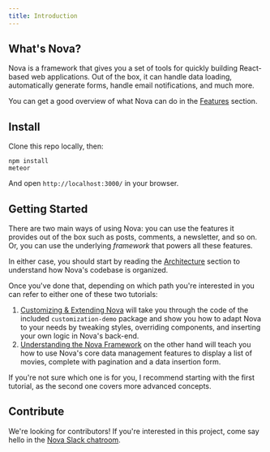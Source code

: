 ```yaml
---
title: Introduction
---
```


## What's Nova?

Nova is a framework that gives you a set of tools for quickly building React-based web applications. Out of the box, it can handle data loading, automatically generate forms, handle email notifications, and much more. 

You can get a good overview of what Nova can do in the [Features](features.html) section. 

## Install

Clone this repo locally, then:

```
npm install
meteor
```

And open `http://localhost:3000/` in your browser.

## Getting Started

There are two main ways of using Nova: you can use the features it provides out of the box such as posts, comments, a newsletter, and so on. Or, you can use the underlying *framework* that powers all these features. 

In either case, you should start by reading the [Architecture](architecture.html) section to understand how Nova's codebase is organized. 

Once you've done that, depending on which path you're interested in you can refer to either one of these two tutorials:

1. [Customizing & Extending Nova](tutorial-customizing.html) will take you through the code of the included `customization-demo` package and show you how to adapt Nova to your needs by tweaking styles, overriding components, and inserting your own logic in Nova's back-end. 
2. [Understanding the Nova Framework](tutorial-framework.html) on the other hand will teach you how to use Nova's core data management features to display a list of movies, complete with pagination and a data insertion form. 

If you're not sure which one is for you, I recommend starting with the first tutorial, as the second one covers more advanced concepts.

## Contribute

We're looking for contributors! If you're interested in this project, come say hello in the [Nova Slack chatroom](http://slack.telescopeapp.org).